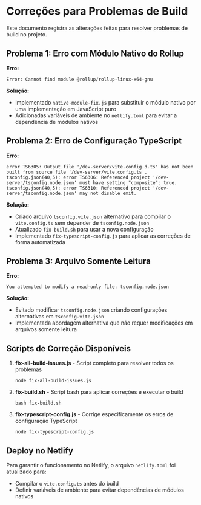 
# Correções para Problemas de Build

Este documento registra as alterações feitas para resolver problemas de build no projeto.

## Problema 1: Erro com Módulo Nativo do Rollup

**Erro:**
```
Error: Cannot find module @rollup/rollup-linux-x64-gnu
```

**Solução:**
- Implementado `native-module-fix.js` para substituir o módulo nativo por uma implementação em JavaScript puro
- Adicionadas variáveis de ambiente no `netlify.toml` para evitar a dependência de módulos nativos

## Problema 2: Erro de Configuração TypeScript

**Erro:**
```
error TS6305: Output file '/dev-server/vite.config.d.ts' has not been built from source file '/dev-server/vite.config.ts'.
tsconfig.json(40,5): error TS6306: Referenced project '/dev-server/tsconfig.node.json' must have setting "composite": true.
tsconfig.json(40,5): error TS6310: Referenced project '/dev-server/tsconfig.node.json' may not disable emit.
```

**Solução:**
- Criado arquivo `tsconfig.vite.json` alternativo para compilar o `vite.config.ts` sem depender de `tsconfig.node.json`
- Atualizado `fix-build.sh` para usar a nova configuração
- Implementado `fix-typescript-config.js` para aplicar as correções de forma automatizada

## Problema 3: Arquivo Somente Leitura

**Erro:**
```
You attempted to modify a read-only file: tsconfig.node.json
```

**Solução:**
- Evitado modificar `tsconfig.node.json` criando configurações alternativas em `tsconfig.vite.json`
- Implementada abordagem alternativa que não requer modificações em arquivos somente leitura

## Scripts de Correção Disponíveis

1. **fix-all-build-issues.js** - Script completo para resolver todos os problemas
   ```
   node fix-all-build-issues.js
   ```

2. **fix-build.sh** - Script bash para aplicar correções e executar o build
   ```
   bash fix-build.sh
   ```

3. **fix-typescript-config.js** - Corrige especificamente os erros de configuração TypeScript
   ```
   node fix-typescript-config.js
   ```

## Deploy no Netlify

Para garantir o funcionamento no Netlify, o arquivo `netlify.toml` foi atualizado para:
- Compilar o `vite.config.ts` antes do build
- Definir variáveis de ambiente para evitar dependências de módulos nativos
